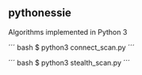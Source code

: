 ## pythonessie
Algorithms implemented in Python 3

´´´ bash
$ python3 connect_scan.py <ip> <ports>
´´´

´´´ bash
$ python3 stealth_scan.py <ip> <ports>
´´´
